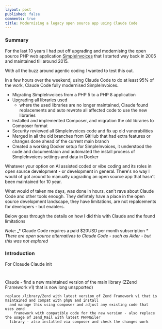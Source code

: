 ```yaml
---
layout: post
published: false
comments: true
title: Modernising a legacy open source app using Claude Code
---
```

### Summary

For the last 10 years I had put off upgrading and modernising the open source PHP web application [SimpleInvoices](https://github.com/simpleinvoices/simpleinvoices) that I started way back in 2005 and maintained till around 2015.

With all the buzz around agentic coding I wanted to test this out. 

In a few hours over the weekend, using Claude Code to do at least 95% of the work, Claude Code fully modernised SimpleInvoices.

* Migrating SimpleInvoices from a PHP 5 to a PHP 8 application
* Upgrading all libraries used
  * where the used libraries are no longer maintained, Claude found replacements and auto rewrote all affected code to use the new libraries
* Installed and implemented Composer, and migration the old libraries to Composer format
* Security reviewed all SimpleInvoices code and fix up old vunerabilities
* Merged in all the old branches from GitHub that had extra features or changes done ahead of the current main branch
* Created a working Docker setup for SimpleInvoices, it understood the code and documentaion and automated the install process of SimpleInvoices settings and data in Docker 

Whatever your option on AI assisted coded or vibe coding and its roles in open source development - or development in general. There's no way I would of got around to manually upgrading an open source app that hasn't been maintained for 10 year. 

What would of taken me days, was done in hours, can't rave about Claude Code and other tools enough. They defintely have a place in the open source development landscape, they have limitations, are not repalcements for developers - but enablers.

Below goes through the details on how I did this with Claude and the found limitations

_Note:_ 
_* Claude Code requires a paid $20USD per month subscription
_* There are open source alternatives to Claude Code - such as Aider - but this was not explored_

### Introduction

For Cloaude
Claude init

<script src="https://asciinema.org/a/nCWHgw7FgNt7xztiMorhElq8Q.js" id="asciicast-nCWHgw7FgNt7xztiMorhElq8Q" async="true"></script>


```


```

Claude - find a new maintained version of the main library (ZZend Framework v1) that is now long unspported)


```
replace /library/Zend with latest version of Zend Framework v1 that is maintained and compat with php8 and install
  and manage this using composer and adjust any existing code that uses zend
    framework with compatible code for the new version - also replace the usage of Zend_Mail with latest PHPMailer
  library - also installed via composer and check the changes work
  ```
